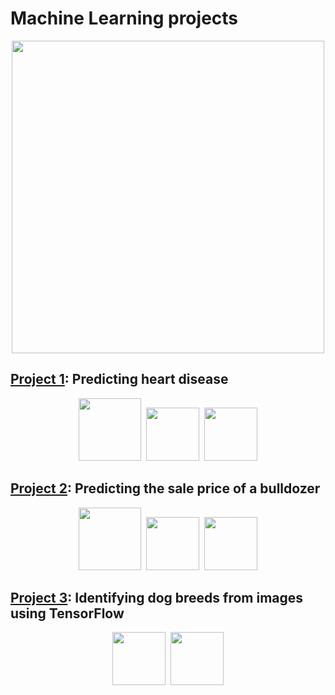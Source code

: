 # Machine Learning projects

<p align="center">
   <img height="500" src="https://www.ie.edu/exponential-learning/blog/wp-content/uploads/2018/01/MachineLearninginMarketing-1621x1000.jpg">
</p>


## <a href="https://github.com/mughees-asif/machinelearning-projects/blob/master/end-to-end-heart-disease-classification.ipynb">Project 1</a>: Predicting heart disease 

<p align="center">
        <img height="100" src="https://3qeqpr26caki16dnhd19sv6by6v-wpengine.netdna-ssl.com/wp-content/uploads/2017/03/How-to-Setup-a-Python-Environment-for-Machine-Learning-and-Deep-Learning-with-Anaconda-1024x512.png">&nbsp;&nbsp;<img height="85" src="https://upload.wikimedia.org/wikipedia/commons/0/0a/Python.svg">&nbsp;&nbsp;<img height="85" src="https://upload.wikimedia.org/wikipedia/commons/0/05/Scikit_learn_logo_small.svg">
</p>

## <a href="https://github.com/mughees-asif/machinelearning-projects/blob/master/end-to-end-bluebook-bulldozer-price-regression.ipynb">Project 2</a>: Predicting the sale price of a bulldozer

<p align="center">
        <img height="100" src="https://3qeqpr26caki16dnhd19sv6by6v-wpengine.netdna-ssl.com/wp-content/uploads/2017/03/How-to-Setup-a-Python-Environment-for-Machine-Learning-and-Deep-Learning-with-Anaconda-1024x512.png">&nbsp;&nbsp;<img height="85" src="https://upload.wikimedia.org/wikipedia/commons/0/0a/Python.svg">&nbsp;&nbsp;<img height="85" src="https://upload.wikimedia.org/wikipedia/commons/0/05/Scikit_learn_logo_small.svg">
</p>

## <a href="https://github.com/mughees-asif/machinelearning-projects/blob/master/end-to-end-bluebook-bulldozer-price-regression.ipynb">Project 3</a>: Identifying dog breeds from images using TensorFlow

<p align="center">
        <img height="85" src="https://upload.wikimedia.org/wikipedia/commons/0/0a/Python.svg">&nbsp;&nbsp;<img height="85" src="https://upload.wikimedia.org/wikipedia/commons/2/2d/Tensorflow_logo.svg">
</p>








